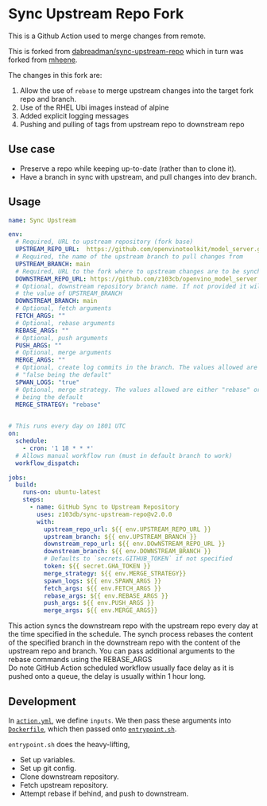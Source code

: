 # Sync Upstream Repo Fork

This is a Github Action used to merge changes from remote.  

This is forked from [dabreadman/sync-upstream-repo](https://github.com/dabreadman/sync-upstream-repo) which in turn was forked from [mheene](https://github.com/mheene/sync-upstream-repo).

The changes in this fork are:

1. Allow the use of `rebase` to merge upstream changes into the target fork repo and branch.
2. Use of the RHEL Ubi images instead of alpine
3. Added explicit logging messages
4. Pushing and pulling of tags from upstream repo to downstream repo

## Use case

- Preserve a repo while keeping up-to-date (rather than to clone it).
- Have a branch in sync with upstream, and pull changes into dev branch.

## Usage

```YAML
name: Sync Upstream

env:
  # Required, URL to upstream repository (fork base)
  UPSTREAM_REPO_URL:  https://github.com/openvinotoolkit/model_server.git
  # Required, the name of the upstream branch to pull changes from
  UPSTREAM_BRANCH: main
  # Required, URL to the fork where to upstream changes are to be synched
  DOWNSTREAM_REPO_URL: https://github.com/z103cb/openvino_model_server.git
  # Optional, downstream repository branch name. If not provided it will default to
  # the value of UPSTREAM_BRANCH
  DOWNSTREAM_BRANCH: main
  # Optional, fetch arguments
  FETCH_ARGS: ""
  # Optional, rebase arguments
  REBASE_ARGS: ""
  # Optional, push arguments
  PUSH_ARGS: ""
  # Optional, merge arguments
  MERGE_ARGS: ""
  # Optional, create log commits in the branch. The values allowed are "true" or "false", with 
  # "false being the default"
  SPWAN_LOGS: "true"
  # Optional, merge strategy. The values allowed are either "rebase" or "merge", with "rebase"
  # being the default 
  MERGE_STRATEGY: "rebase"

 
# This runs every day on 1801 UTC
on:
  schedule:
    - cron: '1 18 * * *'
  # Allows manual workflow run (must in default branch to work)
  workflow_dispatch:

jobs:
  build:
    runs-on: ubuntu-latest
    steps:
      - name: GitHub Sync to Upstream Repository
        uses: z103db/sync-upstream-repo@v2.0.0
        with: 
          upstream_repo_url: ${{ env.UPSTREAM_REPO_URL }}
          upstream_branch: ${{ env.UPSTREAM_BRANCH }}
          downstream_repo_url: ${{ env.DOwNSTREAM_REPO_URL }}
          downstream_branch: ${{ env.DOWNSTREAM_BRANCH }}
          # Defaults to `secrets.GITHUB_TOKEN` if not specified
          token: ${{ secret.GHA_TOKEN }}
          merge_strategy: ${{ env.MERGE_STRATEGY}}
          spawn_logs: ${{ env.SPAWN_ARGS }}
          fetch_args: ${{ env.FETCH_ARGS }}
          rebase_args: ${{ env.REBASE_ARGS }}
          push_args: ${{ env.PUSH_ARGS }}
          merge_args: ${{ env.MERGE_ARGS}}
```

This action syncs the downstream repo with the upstream repo every day at the time specified in the schedule. The synch process rebases the content of the specified branch in the downstream repo with the content of the upstream repo and branch. You can pass additional arguments to the rebase commands using the REBASE_ARGS  
Do note GitHub Action scheduled workflow usually face delay as it is pushed onto a queue, the delay is usually within 1 hour long.

## Development

In [`action.yml`](action.yml), we define `inputs`.  We then pass these arguments into [`Dockerfile`](Dockerfile), which then passed onto [`entrypoint.sh`](entrypoint.sh).

`entrypoint.sh` does the heavy-lifting,

- Set up variables.
- Set up git config.
- Clone downstream repository.
- Fetch upstream repository.
- Attempt rebase if behind, and push to downstream.
